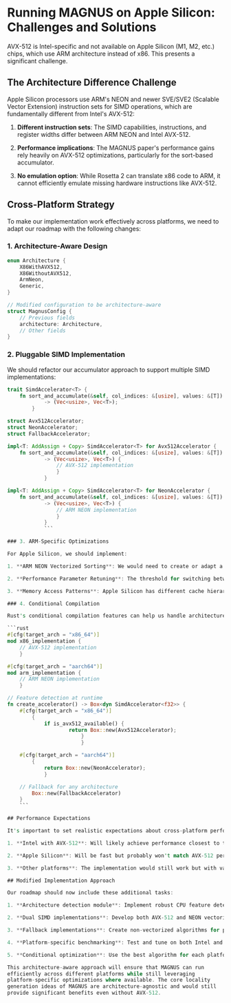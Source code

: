# Running MAGNUS on Apple Silicon: Challenges and Solutions

AVX-512 is Intel-specific and not available on Apple Silicon (M1, M2,
etc.) chips, which use ARM architecture instead of x86. This presents
a significant challenge.

## The Architecture Difference Challenge

Apple Silicon processors use ARM's NEON and newer SVE/SVE2 (Scalable Vector Extension) instruction sets for SIMD operations, which are fundamentally different from Intel's AVX-512:

1. **Different instruction sets**: The SIMD capabilities, instructions, and register widths differ between ARM NEON and Intel AVX-512.

2. **Performance implications**: The MAGNUS paper's performance gains rely heavily on AVX-512 optimizations, particularly for the sort-based accumulator.

3. **No emulation option**: While Rosetta 2 can translate x86 code to ARM, it cannot efficiently emulate missing hardware instructions like AVX-512.

## Cross-Platform Strategy

To make our implementation work effectively across platforms, we need to adapt our roadmap with the following changes:

### 1. Architecture-Aware Design

```rust
enum Architecture {
    X86WithAVX512,
    X86WithoutAVX512,
    ArmNeon,
    Generic,
}

// Modified configuration to be architecture-aware
struct MagnusConfig {
    // Previous fields
    architecture: Architecture,
    // Other fields
}
```

### 2. Pluggable SIMD Implementation

We should refactor our accumulator approach to support multiple SIMD implementations:

```rust
trait SimdAccelerator<T> {
    fn sort_and_accumulate(&self, col_indices: &[usize], values: &[T])
            -> (Vec<usize>, Vec<T>);
	    }

struct Avx512Accelerator;
struct NeonAccelerator;
struct FallbackAccelerator;

impl<T: AddAssign + Copy> SimdAccelerator<T> for Avx512Accelerator {
    fn sort_and_accumulate(&self, col_indices: &[usize], values: &[T])
            -> (Vec<usize>, Vec<T>) {
	            // AVX-512 implementation
		        }
			}

impl<T: AddAssign + Copy> SimdAccelerator<T> for NeonAccelerator {
    fn sort_and_accumulate(&self, col_indices: &[usize], values: &[T])
            -> (Vec<usize>, Vec<T>) {
	            // ARM NEON implementation
		        }
			}
			```

### 3. ARM-Specific Optimizations

For Apple Silicon, we should implement:

1. **ARM NEON Vectorized Sorting**: We would need to create or adapt a bitonic sort implementation using ARM NEON intrinsics through Rust's `std::arch::aarch64` module.

2. **Performance Parameter Retuning**: The threshold for switching between sort-based and dense accumulators would need to be re-determined for Apple Silicon through microbenchmarking.

3. **Memory Access Patterns**: Apple Silicon has different cache hierarchies, so we might need to adjust chunk sizes and memory access patterns.

### 4. Conditional Compilation

Rust's conditional compilation features can help us handle architecture-specific code:

```rust
#[cfg(target_arch = "x86_64")]
mod x86_implementation {
    // AVX-512 implementation
    }

#[cfg(target_arch = "aarch64")]
mod arm_implementation {
    // ARM NEON implementation
    }

// Feature detection at runtime
fn create_accelerator() -> Box<dyn SimdAccelerator<f32>> {
    #[cfg(target_arch = "x86_64")]
        {
	        if is_avx512_available() {
		            return Box::new(Avx512Accelerator);
			            }
				        }

    #[cfg(target_arch = "aarch64")]
        {
	        return Box::new(NeonAccelerator);
		    }

    // Fallback for any architecture
        Box::new(FallbackAccelerator)
	}
	```

## Performance Expectations

It's important to set realistic expectations about cross-platform performance:

1. **Intel with AVX-512**: Will likely achieve performance closest to the paper's results.

2. **Apple Silicon**: Will be fast but probably won't match AVX-512 performance for the sorting accelerator. However, the overall algorithm's locality generation benefits would still apply.

3. **Other platforms**: The implementation would still work but with varying performance levels.

## Modified Implementation Approach

Our roadmap should now include these additional tasks:

1. **Architecture detection module**: Implement robust CPU feature detection.

2. **Dual SIMD implementations**: Develop both AVX-512 and NEON vectorized sorting implementations.

3. **Fallback implementations**: Create non-vectorized algorithms for platforms without SIMD support.

4. **Platform-specific benchmarking**: Test and tune on both Intel and ARM platforms.

5. **Conditional optimization**: Use the best algorithm for each platform automatically.

This architecture-aware approach will ensure that MAGNUS can run
efficiently across different platforms while still leveraging
platform-specific optimizations where available. The core locality
generation ideas of MAGNUS are architecture-agnostic and would still
provide significant benefits even without AVX-512.
